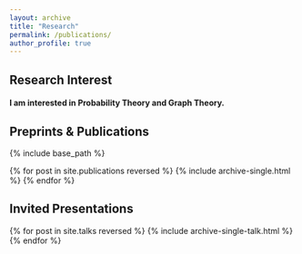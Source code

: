 ```yaml
---
layout: archive
title: "Research"
permalink: /publications/
author_profile: true
---
```


## Research Interest
#### I am interested in Probability Theory and Graph Theory.

## Preprints \& Publications
{% include base_path %}

{% for post in site.publications reversed %}
  {% include archive-single.html %}
{% endfor %}

## Invited Presentations
{% for post in site.talks reversed %}
  {% include archive-single-talk.html %}
{% endfor %}
